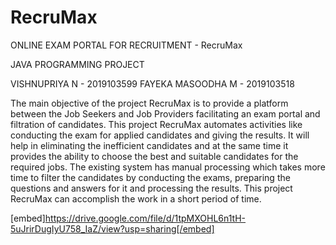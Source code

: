 # RecruMax
ONLINE EXAM PORTAL FOR RECRUITMENT - RecruMax

JAVA PROGRAMMING PROJECT

VISHNUPRIYA N - 2019103599
FAYEKA MASOODHA M - 2019103518

The main objective of the project RecruMax is to
provide a platform between the Job Seekers and Job Providers
facilitating an exam portal and filtration of candidates. This project
RecruMax automates activities like conducting the exam for
applied candidates and giving the results. It will help in eliminating
the inefficient candidates and at the same time it provides the
ability to choose the best and suitable candidates for the required
jobs.
The existing system has manual processing which
takes more time to filter the candidates by conducting the exams,
preparing the questions and answers for it and processing the
results. This project RecruMax can accomplish the work in a short
period of time.

[embed]https://drive.google.com/file/d/1tpMXOHL6n1tH-5uJrirDugIyU758_IaZ/view?usp=sharing[/embed]
